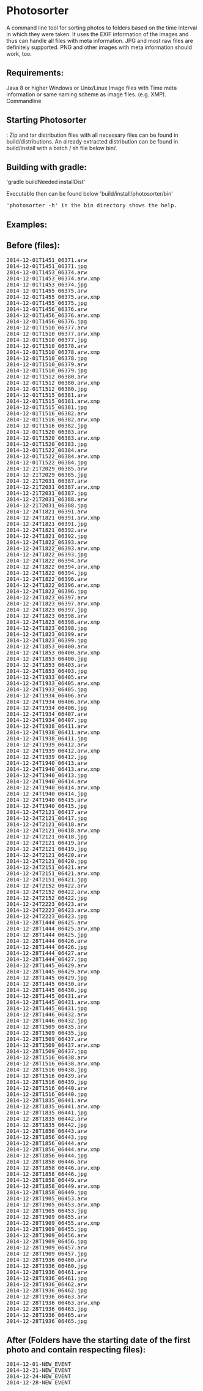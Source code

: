 <h1>Photosorter</h1>
A command line tool for sorting photos to folders based on the time interval in which they were taken. 
It uses the EXIF information of the images and thus can handle all files with meta information. 
JPG and most raw files are definitely supported. PNG and other images with meta information should work, too.

<h2>Requirements:</h2>
Java 8 or higher
Windows or Unix/Linux
Image files with Time meta information or same naming scheme as image files. (e.g. XMP).
Commandline

<h2>Starting Photosorter</h2>:
Zip and tar distribution files with all necessary files can be found in build/distributions. An already extracted
distribution can be found in build/install with a batch / sh file below bin/.

<h2>Building with gradle:</h2>
'gradle buildNeeded installDist'

Executable then can be found below 'build/install/photosorter/bin'
<pre>
'photosorter -h' in the bin directory shows the help.
</pre>


<h2>Examples:</h2>

<h2>Before (files):</h2>
<pre>
2014-12-01T1451_06371.arw
2014-12-01T1451_06371.jpg
2014-12-01T1453_06374.arw
2014-12-01T1453_06374.arw.xmp
2014-12-01T1453_06374.jpg
2014-12-01T1455_06375.arw
2014-12-01T1455_06375.arw.xmp
2014-12-01T1455_06375.jpg
2014-12-01T1456_06376.arw
2014-12-01T1456_06376.arw.xmp
2014-12-01T1456_06376.jpg
2014-12-01T1510_06377.arw
2014-12-01T1510_06377.arw.xmp
2014-12-01T1510_06377.jpg
2014-12-01T1510_06378.arw
2014-12-01T1510_06378.arw.xmp
2014-12-01T1510_06378.jpg
2014-12-01T1510_06379.arw
2014-12-01T1510_06379.jpg
2014-12-01T1512_06380.arw
2014-12-01T1512_06380.arw.xmp
2014-12-01T1512_06380.jpg
2014-12-01T1515_06381.arw
2014-12-01T1515_06381.arw.xmp
2014-12-01T1515_06381.jpg
2014-12-01T1516_06382.arw
2014-12-01T1516_06382.arw.xmp
2014-12-01T1516_06382.jpg
2014-12-01T1520_06383.arw
2014-12-01T1520_06383.arw.xmp
2014-12-01T1520_06383.jpg
2014-12-01T1522_06384.arw
2014-12-01T1522_06384.arw.xmp
2014-12-01T1522_06384.jpg
2014-12-21T2029_06385.arw
2014-12-21T2029_06385.jpg
2014-12-21T2031_06387.arw
2014-12-21T2031_06387.arw.xmp
2014-12-21T2031_06387.jpg
2014-12-21T2031_06388.arw
2014-12-21T2031_06388.jpg
2014-12-24T1821_06391.arw
2014-12-24T1821_06391.arw.xmp
2014-12-24T1821_06391.jpg
2014-12-24T1821_06392.arw
2014-12-24T1821_06392.jpg
2014-12-24T1822_06393.arw
2014-12-24T1822_06393.arw.xmp
2014-12-24T1822_06393.jpg
2014-12-24T1822_06394.arw
2014-12-24T1822_06394.arw.xmp
2014-12-24T1822_06394.jpg
2014-12-24T1822_06396.arw
2014-12-24T1822_06396.arw.xmp
2014-12-24T1822_06396.jpg
2014-12-24T1823_06397.arw
2014-12-24T1823_06397.arw.xmp
2014-12-24T1823_06397.jpg
2014-12-24T1823_06398.arw
2014-12-24T1823_06398.arw.xmp
2014-12-24T1823_06398.jpg
2014-12-24T1823_06399.arw
2014-12-24T1823_06399.jpg
2014-12-24T1853_06400.arw
2014-12-24T1853_06400.arw.xmp
2014-12-24T1853_06400.jpg
2014-12-24T1853_06403.arw
2014-12-24T1853_06403.jpg
2014-12-24T1933_06405.arw
2014-12-24T1933_06405.arw.xmp
2014-12-24T1933_06405.jpg
2014-12-24T1934_06406.arw
2014-12-24T1934_06406.arw.xmp
2014-12-24T1934_06406.jpg
2014-12-24T1934_06407.arw
2014-12-24T1934_06407.jpg
2014-12-24T1938_06411.arw
2014-12-24T1938_06411.arw.xmp
2014-12-24T1938_06411.jpg
2014-12-24T1939_06412.arw
2014-12-24T1939_06412.arw.xmp
2014-12-24T1939_06412.jpg
2014-12-24T1940_06413.arw
2014-12-24T1940_06413.arw.xmp
2014-12-24T1940_06413.jpg
2014-12-24T1940_06414.arw
2014-12-24T1940_06414.arw.xmp
2014-12-24T1940_06414.jpg
2014-12-24T1940_06415.arw
2014-12-24T1940_06415.jpg
2014-12-24T2121_06417.arw
2014-12-24T2121_06417.jpg
2014-12-24T2121_06418.arw
2014-12-24T2121_06418.arw.xmp
2014-12-24T2121_06418.jpg
2014-12-24T2121_06419.arw
2014-12-24T2121_06419.jpg
2014-12-24T2121_06420.arw
2014-12-24T2121_06420.jpg
2014-12-24T2151_06421.arw
2014-12-24T2151_06421.arw.xmp
2014-12-24T2151_06421.jpg
2014-12-24T2152_06422.arw
2014-12-24T2152_06422.arw.xmp
2014-12-24T2152_06422.jpg
2014-12-24T2223_06423.arw
2014-12-24T2223_06423.arw.xmp
2014-12-24T2223_06423.jpg
2014-12-28T1444_06425.arw
2014-12-28T1444_06425.arw.xmp
2014-12-28T1444_06425.jpg
2014-12-28T1444_06426.arw
2014-12-28T1444_06426.jpg
2014-12-28T1444_06427.arw
2014-12-28T1444_06427.jpg
2014-12-28T1445_06429.arw
2014-12-28T1445_06429.arw.xmp
2014-12-28T1445_06429.jpg
2014-12-28T1445_06430.arw
2014-12-28T1445_06430.jpg
2014-12-28T1445_06431.arw
2014-12-28T1445_06431.arw.xmp
2014-12-28T1445_06431.jpg
2014-12-28T1446_06432.arw
2014-12-28T1446_06432.jpg
2014-12-28T1509_06435.arw
2014-12-28T1509_06435.jpg
2014-12-28T1509_06437.arw
2014-12-28T1509_06437.arw.xmp
2014-12-28T1509_06437.jpg
2014-12-28T1516_06438.arw
2014-12-28T1516_06438.arw.xmp
2014-12-28T1516_06438.jpg
2014-12-28T1516_06439.arw
2014-12-28T1516_06439.jpg
2014-12-28T1516_06440.arw
2014-12-28T1516_06440.jpg
2014-12-28T1835_06441.arw
2014-12-28T1835_06441.arw.xmp
2014-12-28T1835_06441.jpg
2014-12-28T1835_06442.arw
2014-12-28T1835_06442.jpg
2014-12-28T1856_06443.arw
2014-12-28T1856_06443.jpg
2014-12-28T1856_06444.arw
2014-12-28T1856_06444.arw.xmp
2014-12-28T1856_06444.jpg
2014-12-28T1858_06446.arw
2014-12-28T1858_06446.arw.xmp
2014-12-28T1858_06446.jpg
2014-12-28T1858_06449.arw
2014-12-28T1858_06449.arw.xmp
2014-12-28T1858_06449.jpg
2014-12-28T1905_06453.arw
2014-12-28T1905_06453.arw.xmp
2014-12-28T1905_06453.jpg
2014-12-28T1909_06455.arw
2014-12-28T1909_06455.arw.xmp
2014-12-28T1909_06455.jpg
2014-12-28T1909_06456.arw
2014-12-28T1909_06456.jpg
2014-12-28T1909_06457.arw
2014-12-28T1909_06457.jpg
2014-12-28T1936_06460.arw
2014-12-28T1936_06460.jpg
2014-12-28T1936_06461.arw
2014-12-28T1936_06461.jpg
2014-12-28T1936_06462.arw
2014-12-28T1936_06462.jpg
2014-12-28T1936_06463.arw
2014-12-28T1936_06463.arw.xmp
2014-12-28T1936_06463.jpg
2014-12-28T1936_06465.arw
2014-12-28T1936_06465.jpg
</pre>

<h2>After (Folders have the starting date of the first photo and contain respecting files):</h2>
<pre>
2014-12-01-NEW_EVENT
2014-12-21-NEW_EVENT
2014-12-24-NEW_EVENT
2014-12-28-NEW_EVENT
</pre>
